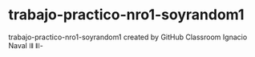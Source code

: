 # trabajo-practico-nro1-soyrandom1
trabajo-practico-nro1-soyrandom1 created by GitHub Classroom
Ignacio Naval
ǀǁ
ǁǀ- 
